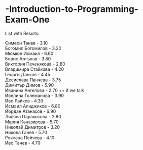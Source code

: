 -Introduction-to-Programming-Exam-One
=====================================

List with Results:

Симеон Танев  - 3.10 <br/>
Богомил Богомилов -  3.20 <br/>
Мюмюн Исмаил - 6.60  <br/>
Борис Алтънов - 3.80 <br/>
Виктория Печенякова - 2.80 <br/>
Владимира Стайкова - 4.20 <br/>
Георги Данков - 4.45 <br/>
Десислава Панчева - 3.75 <br/>
Димитър Димов - 5.90 <br/>
Иванина Ангелова - 2.70 ++ if we talk <br/>
Ивелина Големанова - 3.90  <br/>
Иво Райков - 4.30   <br/>
Исмаил Алиджиков - 6.80 <br/>
Йордан Атанасов - 6.90 <br/>
Лиляна Паракосова - 2.80 <br/>
Мария Каназирова - 5.70 <br/>
Николай Димитров - 3.20 <br/>
Никола Ганев - 5.70 <br/>
Роксана Пейчева - 4.10 <br/>
Иво Тачев - 4.70 <br/>

